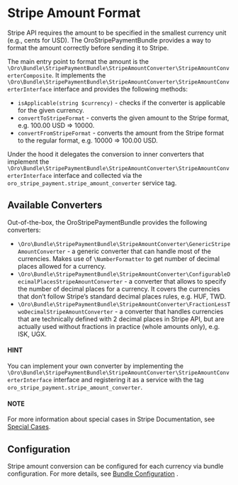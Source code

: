 <a id="bundle-docs-extensions-stripe-payment-bundle-stripe-amount-format"></a>

# Stripe Amount Format

Stripe API requires the amount to be specified in the smallest currency unit (e.g., cents for USD). The OroStripePaymentBundle provides a way to format the amount correctly before sending it to Stripe.

The main entry point to format the amount is the `\Oro\Bundle\StripePaymentBundle\StripeAmountConverter\StripeAmountConverterComposite`. It implements the `\Oro\Bundle\StripePaymentBundle\StripeAmountConverter\StripeAmountConverterInterface` interface and provides the following methods:

* `isApplicable(string $currency)` - checks if the converter is applicable for the given currency.
* `convertToStripeFormat` - converts the given amount to the Stripe format, e.g. 100.00 USD => 10000.
* `convertFromStripeFormat` - converts the amount from the Stripe format to the regular format, e.g. 10000 => 100.00 USD.

Under the hood it delegates the conversion to inner converters that implement the `\Oro\Bundle\StripePaymentBundle\StripeAmountConverter\StripeAmountConverterInterface` interface and collected via the `oro_stripe_payment.stripe_amount_converter` service tag.

## Available Converters

Out-of-the-box, the OroStripePaymentBundle provides the following converters:

* `\Oro\Bundle\StripePaymentBundle\StripeAmountConverter\GenericStripeAmountConverter` - a generic converter that can handle most of the currencies. Makes use of `\NumberFormatter` to get number of decimal places allowed for a currency.
* `\Oro\Bundle\StripePaymentBundle\StripeAmountConverter\ConfigurableDecimalPlacesStripeAmountConverter` - a converter that allows to specify the number of decimal places for a currency. It covers the currencies that don’t follow Stripe’s standard decimal places rules, e.g. HUF, TWD.
* `\Oro\Bundle\StripePaymentBundle\StripeAmountConverter\FractionLessTwoDecimalStripeAmountConverter` - a converter that handles currencies that are technically defined with 2 decimal places in Stripe API, but are actually used without fractions in practice (whole amounts only), e.g. ISK, UGX.

#### HINT
You can implement your own converter by implementing the `\Oro\Bundle\StripePaymentBundle\StripeAmountConverter\StripeAmountConverterInterface` interface and registering it as a service with the tag `oro_stripe_payment.stripe_amount_converter`.

#### NOTE
For more information about special cases in Stripe Documentation, see <a href="https://docs.stripe.com/currencies#special-cases" target="_blank">Special Cases</a>.

## Configuration

Stripe amount conversion can be configured for each currency via bundle configuration. For more details, see [Bundle Configuration](configuration.md#bundle-docs-extensions-stripe-payment-bundle-configuration) .

<!-- Frontend -->
